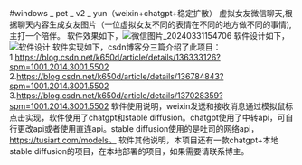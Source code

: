 #windows _ pet _ v2 _ yun（weixin+chatgpt+稳定扩散）
虚拟女友微信聊天,根据聊天内容生成女友图片（一位虚拟女友不同的表情在不同的地方做不同的事情),主打一个陪伴。
软件效果如下，![微信图片_20240331154706](https://github.com/dognamepander/windows_pet_v2_yun/assets/119275007/a9b92df6-873c-4736-a4c6-cbc975a8d385)
软件设计如下，![软件设计](https://github.com/dognamepander/windows_pet_v2_yun/assets/119275007/fcbbb837-3772-410e-bd05-284e81138de9)
软件实现如下，csdn博客分三篇介绍了此项目：
1.https://blog.csdn.net/k650d/article/details/136333126?spm=1001.2014.3001.5502
2.https://blog.csdn.net/k650d/article/details/136784843?spm=1001.2014.3001.5502
3.https://blog.csdn.net/k650d/article/details/137028359?spm=1001.2014.3001.5502
软件使用说明，weixin发送和接收消息通过模拟鼠标点击实现，软件使用了chatgpt和stable diffusion。chatgpt使用了中转api，可自行更改api或者使用直连api。stable diffusion使用的是吐司的网络api，https://tusiart.com/models。
软件其他说明，本项目还有一款chatgpt+本地stable diffusion的项目，在本地部署的项目，如果需要请联系博主。
